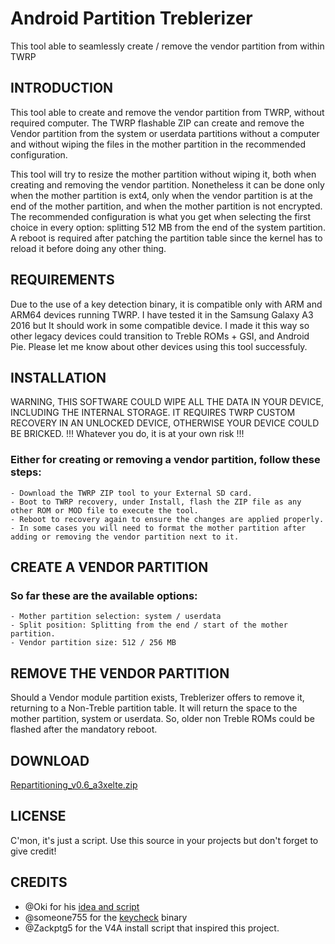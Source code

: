 # Android Partition Treblerizer

This tool able to seamlessly create / remove the vendor partition from within TWRP

## INTRODUCTION

This tool able to create and remove the vendor partition from TWRP, without required computer.
The TWRP flashable ZIP can create and remove the Vendor partition from the system or userdata
partitions without a computer and without wiping the files in the mother partition in the
recommended configuration.

This tool will try to resize the mother partition without wiping it, both when creating and
removing the vendor partition. Nonetheless it can be done only when the mother partition is ext4,
only when the vendor partition is at the end of the mother partition, and when the mother partition
is not encrypted. The recommended configuration is what you get when selecting the first choice
in every option: splitting 512 MB from the end of the system partition. A reboot is required after
patching the partition table since the kernel has to reload it before doing any other thing.

## REQUIREMENTS

Due to the use of a key detection binary, it is compatible only with ARM and ARM64 devices
running TWRP. I have tested it in the Samsung Galaxy A3 2016 but It should work in some
compatible device. I made it this way so other legacy devices could transition to Treble
ROMs + GSI, and Android Pie. Please let me know about other devices using this tool successfuly.

## INSTALLATION

WARNING, THIS SOFTWARE COULD WIPE ALL THE DATA IN YOUR DEVICE, INCLUDING THE INTERNAL STORAGE.
IT REQUIRES TWRP CUSTOM RECOVERY IN AN UNLOCKED DEVICE, OTHERWISE YOUR DEVICE COULD BE BRICKED.
!!! Whatever you do, it is at your own risk !!!

### Either for creating or removing a vendor partition, follow these steps:

    - Download the TWRP ZIP tool to your External SD card.
    - Boot to TWRP recovery, under Install, flash the ZIP file as any other ROM or MOD file to execute the tool.
    - Reboot to recovery again to ensure the changes are applied properly.
    - In some cases you will need to format the mother partition after adding or removing the vendor partition next to it.

## CREATE A VENDOR PARTITION

### So far these are the available options:

    - Mother partition selection: system / userdata
    - Split position: Splitting from the end / start of the mother partition.
    - Vendor partition size: 512 / 256 MB

## REMOVE THE VENDOR PARTITION

Should a Vendor module partition exists, Treblerizer offers to remove it, returning to a Non-Treble
partition table. It will return the space to the mother partition, system or userdata. So,
older non Treble ROMs could be flashed after the mandatory reboot.

## DOWNLOAD
[Repartitioning_v0.6_a3xelte.zip](https://github.com/alexax66/Treblerizer/raw/master/Download/Repartitioning_v0.6_a3xelte.zip)

## LICENSE
C'mon, it's just a script. Use this source in your projects but don't forget to give credit!

## CREDITS
- @Oki for his [idea and script](https://forum.xda-developers.com/axon-7/development/tool-party-v0-1-vendor-partition-t3831517)
- @someone755 for the [keycheck](https://github.com/someone755/kerneller/blob/master/extract/tools/keycheck) binary
- @Zackptg5 for the V4A install script that inspired this project.
